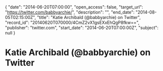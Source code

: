 {
  "date": "2014-06-20T07:00:00", 
  "open_access": false, 
  "target_url": "https://twitter.com/babbyarchie/", 
  "description": "", 
  "end_date": "2014-08-05T02:15:00Z", 
  "title": "Katie Archibald (@babbyarchie) on Twitter", 
  "record_id": "20140620T070000/4CmZ2vX1gsEXxEhQgP8fkw==", 
  "publisher": "twitter.com", 
  "start_date": "2014-06-20T07:00:00Z", 
  "subject": null
}

# Katie Archibald (@babbyarchie) on Twitter

